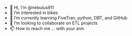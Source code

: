 - 👋 Hi, I’m @nebulus911
- 👀 I’m interested in bikes
- 🌱 I’m currently learning FiveTran, python, DBT, and GitHub
- 💞️ I’m looking to collaborate on ETL projects
- 📫 How to reach me ... with your arm

<!---
nebulus911/nebulus911 is a ✨ special ✨ repository because its `README.md` (this file) appears on your GitHub profile.
You can click the Preview link to take a look at your changes.
--->
